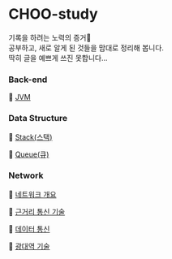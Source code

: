 # CHOO-study

기록을 하려는 노력의 증거🥂<br>
공부하고, 새로 알게 된 것들을 맘대로 정리해 봅니다.<br>
딱히 글을 예쁘게 쓰진 못합니다...
<br>

### Back-end

🔹 [JVM](https://github.com/CHOO-O/CHOO-study/blob/main/Back-end/JVM.md)

<!-- mvc -->

### Data Structure

🔹 [Stack(스택)](https://github.com/CHOO-O/CHOO-study/blob/main/Data-structure/Stack.md)

🔹 [Queue(큐)](https://github.com/CHOO-O/CHOO-study/blob/main/Data-structure/Queue.md)

### Network

🔹 [네트워크 개요](https://github.com/CHOO-O/CHOO-study/blob/main/Network/P01-S01.md)

🔹 [근거리 통신 기술](https://github.com/CHOO-O/CHOO-study/blob/main/Network/P01-S02.md)

🔹 [데이터 통신](https://github.com/CHOO-O/CHOO-study/blob/main/Network/P01-S03.md)

🔹 [광대역 기술](https://github.com/CHOO-O/CHOO-study/blob/main/Network/P01-S04.md)
